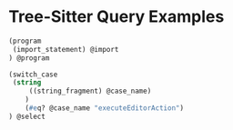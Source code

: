 # Tree-Sitter Query Examples

```scheme
(program
 (import_statement) @import
) @program
```

```scheme
(switch_case
 (string
     ((string_fragment) @case_name)
    )
    (#eq? @case_name "executeEditorAction")
) @select
```